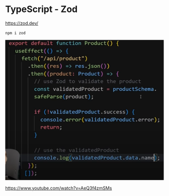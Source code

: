 # TypeScript - Zod

https://zod.dev/

```bash
npm i zod
```

![Alt text](image.png)

https://www.youtube.com/watch?v=AeQ3f4zmSMs
